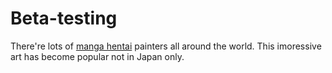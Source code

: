 # Beta-testing
There're lots of <a href="https://hentai-paradise.fr/">manga hentai</a> painters all around the world. This imoressive art has become popular not in Japan only.
